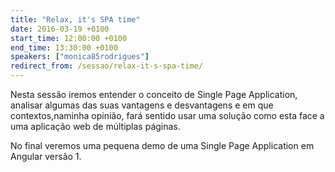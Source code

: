 ```yaml
---
title: "Relax, it's SPA time"
date: 2016-03-19 +0100
start_time: 12:00:00 +0100
end_time: 13:30:00 +0100
speakers: ["monica85rodrigues"]
redirect_from: /sessao/relax-it-s-spa-time/
---
```

Nesta sessão iremos entender o conceito de Single Page Application, analisar algumas das suas vantagens e desvantagens e em que contextos,naminha opinião, fará sentido usar uma solução como esta face a uma aplicação web de múltiplas páginas.

No final veremos uma pequena demo de uma Single Page Application em Angular versão 1.

